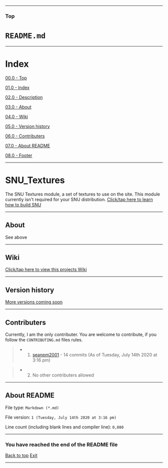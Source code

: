 
***

### Top

# `README.md`

***

# Index

[00.0 - Top](#Top)

[01.0 - Index](#Index)

[02.0 - Description](#SNU_Textures)

[03.0 - About](#About)

[04.0 - Wiki](#Wiki)

[05.0 - Version history](#Version-history)

[06.0 - Contributers](#Contributers)

[07.0 - About README](#About-README)

[08.0 - Footer](#You-have-reached-the-end-of-the-README-file)

***

# SNU_Textures
The SNU Textures module, a set of textures to use on the site. This module currently isn't required for your SNU distribution. [Click/tap here to learn how to build SNU](https://gist.github.com/seanpm2001/745564a46186888e829fdeb9cda584de)

***

## About

See above

***

## Wiki

[Click/tap here to view this projects Wiki](https://github.com/seanpm2001/SNU_Textures/wiki)

***

## Version history

[More versions coming soon](https://www.example.com)

***

## Contributers

Currently, I am the only contributer. You are welcome to contribute, if you follow the `CONTRIBUTING.md` files rules.

> * 1. [seanpm2001](https://github.com/seanpm2001/) - 14 commits (As of Tuesday, July 14th 2020 at 3:16 pm)

> * 2. No other contributers allowed

***

## About README

File type: `Markdown (*.md)`

File version: `1 (Tuesday, July 14th 2020 at 3:16 pm)`

Line count (including blank lines and compiler line): `0,080`

***

### You have reached the end of the README file

[Back to top](#Top) [Exit](https://github.com)

***
